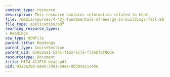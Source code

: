 ```yaml
---
content_type: resource
description: This resource contains information related to heat.
file: /media/courses/4-42j-fundamentals-of-energy-in-buildings-fall-2010/932ba308aee67d0164ea8b59cec1c4be_MIT4_42JF10_heat.pdf
file_type: application/pdf
learning_resource_types:
- Readings
ocw_type: OCWFile
parent_title: Readings
parent_type: CourseSection
parent_uid: 03e52aa1-5341-f162-6c7a-f736bfbf006e
resourcetype: Document
title: MIT4_42JF10_heat.pdf
uid: 932ba308-aee6-7d01-64ea-8b59cec1c4be
---
```

